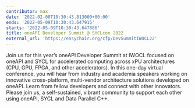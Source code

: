 ```yaml
---
contributor: max
date: '2022-02-08T10:30:43.813000+00:00'
ends: '2022-05-09T10:30:43.647915'
starts: '2022-05-09T10:30:43.647886'
title: oneAPI Developer Summit @ SYCLcon 2022
external_url: 'https://easychair.org/cfp/DevSummitIWOCL22'
---
```


Join us for this year’s oneAPI Developer Summit at IWOCL focused on oneAPI and SYCL for accelerated computing across xPU
architectures (CPU, GPU, FPGA, and other accelerators). In this one-day virtual conference, you will hear from industry
and academia speakers working on innovative cross-platform, multi-vendor architecture solutions developed on oneAPI.
Learn from fellow developers and connect with other innovators. Please join us, a self-sustained, vibrant community to
support each other using oneAPI, SYCL and Data Parallel C++.